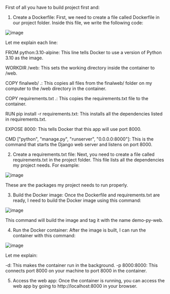 First of all you have to build project first and:

1. Create a Dockerfile:
First, we need to create a file called Dockerfile in our project folder. Inside this file, we write the following code:

![image](https://github.com/user-attachments/assets/0584207b-acc7-41d6-8493-211bbde37ea8)

Let me explain each line:

FROM python:3.10-alpine: 
This line tells Docker to use a version of Python 3.10 as the image.


WORKDIR /web: 
This sets the working directory inside the container to /web.


COPY finalweb/ .: 
This copies all files from the finalweb/ folder on my computer to the /web directory in the container.


COPY requirements.txt .: 
This copies the requirements.txt file to the container.


RUN pip install -r requirements.txt: 
This installs all the dependencies listed in requirements.txt.


EXPOSE 8000: 
This tells Docker that this app will use port 8000.


CMD ["python", "manage.py", "runserver", "0.0.0.0:8000"]: 
This is the command that starts the Django web server and listens on port 8000.


2. Create a requirements.txt file:
Next, you need to create a file called requirements.txt in the project folder. This file lists all the dependencies my project needs. For example:

![image](https://github.com/user-attachments/assets/fd0511b1-9b0f-4eba-ba87-e0094c0f3582)

These are the packages my project needs to run properly.

3. Build the Docker image:
Once the Dockerfile and requirements.txt are ready, I need to build the Docker image using this command:

![image](https://github.com/user-attachments/assets/e3a6d1a1-4c21-4a2f-aeaa-b1dcdf672d35)

This command will build the image and tag it with the name demo-py-web.

4. Run the Docker container:
After the image is built, I can run the container with this command:

![image](https://github.com/user-attachments/assets/348e19b3-84ad-480f-ae86-d2def4dfd6a6)

Let me explain:

-d: This makes the container run in the background.
-p 8000:8000: This connects port 8000 on your machine to port 8000 in the container.

5. Access the web app:
Once the container is running, you can access the web app by going to http://localhost:8000 in your browser.
